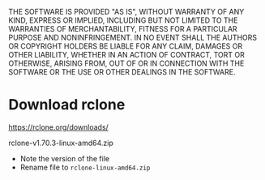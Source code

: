 THE SOFTWARE IS PROVIDED "AS IS", WITHOUT WARRANTY OF ANY KIND, EXPRESS OR IMPLIED, INCLUDING BUT NOT LIMITED TO THE WARRANTIES OF MERCHANTABILITY, FITNESS FOR A PARTICULAR PURPOSE AND NONINFRINGEMENT. IN NO EVENT SHALL THE AUTHORS OR COPYRIGHT HOLDERS BE LIABLE FOR ANY CLAIM, DAMAGES OR OTHER LIABILITY, WHETHER IN AN ACTION OF CONTRACT, TORT OR OTHERWISE, ARISING FROM, OUT OF OR IN CONNECTION WITH THE SOFTWARE OR THE USE OR OTHER DEALINGS IN THE SOFTWARE.

# Download rclone

https://rclone.org/downloads/

rclone-v1.70.3-linux-amd64.zip

- Note the version of the file
- Rename file to `rclone-linux-amd64.zip`
